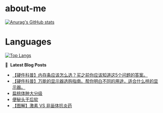 # about-me
[![Anurag's GitHub stats](https://github-readme-stats.vercel.app/api?username=whitewatercn)](https://github.com/anuraghazra/github-readme-stats)

# Languages
[![Top Langs](https://github-readme-stats.vercel.app/api/top-langs/?username=whitewatercn)](https://github.com/anuraghazra/github-readme-stats)

📕 &nbsp;**Latest Blog Posts**
<!-- BLOG-POST-LIST:START -->
- [【硬件科普】内存条应该怎么选？买之前你应该知道这5个问题的答案。](https://forum.beginner.center/t/topic/1398/1)
- [【硬件科普】万能的显示器选购指南。帮你明白不同的用途，适合什么样的显示器。](https://forum.beginner.center/t/topic/1397/1)
- [扁桃体肿大分级](https://forum.beginner.center/t/topic/1395/1)
- [便秘头干后软](https://forum.beginner.center/t/topic/1394/1)
- [【图解】激素 VS 非甾体抗炎药](https://forum.beginner.center/t/topic/1391/1)
<!-- BLOG-POST-LIST:END -->

